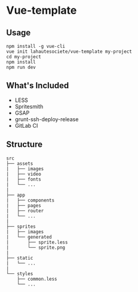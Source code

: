 # Vue-template

## Usage

```
npm install -g vue-cli
vue init lahautesociete/vue-template my-project
cd my-project
npm install
npm run dev
```

## What's Included

 - LESS
 - Spritesmith
 - GSAP
 - grunt-ssh-deploy-release
 - GitLab CI


## Structure

```
src
├── assets
|   ├── images
|   ├── video
|   ├── fonts
|   └── ...
|
├── app
|   ├── components
|   ├── pages
|   ├── router
|   └── ...
|
├── sprites
|   ├── images
|   └── generated
|       ├── sprite.less
|       └── sprite.png
|
├── static
|   └── ...
|
└── styles
    ├── common.less
    └── ...
```